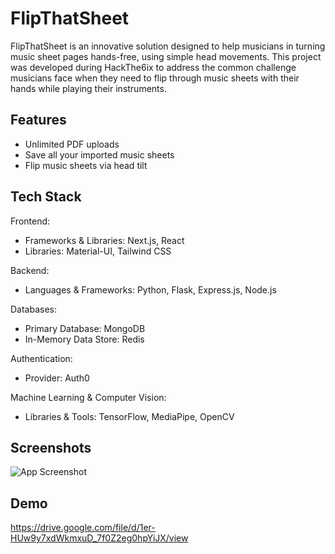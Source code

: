 
# FlipThatSheet

FlipThatSheet is an innovative solution designed to help musicians in turning music sheet pages hands-free, using simple head movements. This project was developed during HackThe6ix to address the common challenge musicians face when they need to flip through music sheets with their hands while playing their instruments.


## Features

- Unlimited PDF uploads
- Save all your imported music sheets
- Flip music sheets via head tilt


## Tech Stack

Frontend: 
- Frameworks & Libraries: Next.js, React
- Libraries: Material-UI, Tailwind CSS

Backend: 
- Languages & Frameworks: Python, Flask, Express.js, Node.js

Databases: 
- Primary Database: MongoDB
- In-Memory Data Store: Redis

Authentication: 
- Provider: Auth0

Machine Learning & Computer Vision: 
- Libraries & Tools: TensorFlow, MediaPipe, OpenCV

## Screenshots

![App Screenshot](https://github.com/derekjytan/FlipThatSheet/raw/main/FlipThatSheet.png)


## Demo

https://drive.google.com/file/d/1er-HUw9y7xdWkmxuD_7f0Z2eg0hpYiJX/view


